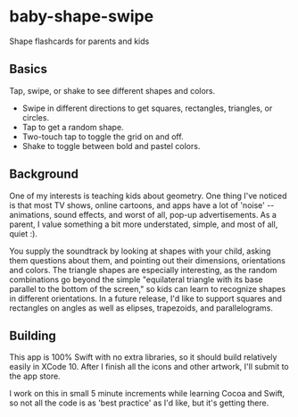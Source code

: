 # baby-shape-swipe
Shape flashcards for parents and kids

## Basics

Tap, swipe, or shake to see different shapes and colors.

* Swipe in different directions to get squares, rectangles, triangles, or circles.
* Tap to get a random shape.
* Two-touch tap to toggle the grid on and off.
* Shake to toggle between bold and pastel colors.

## Background

One of my interests is teaching kids about geometry.  One thing I've noticed is that most TV shows, online cartoons, and apps
have a lot of 'noise' -- animations, sound effects, and worst of all, pop-up advertisements.  As a parent, I value something a bit more understated, simple, and most of all, quiet :).  

You supply the soundtrack by looking at shapes with your child, asking them questions about them, and pointing out their dimensions, orientations and colors.  The triangle shapes are especially interesting, as the random combinations go beyond the simple "equilateral triangle with its base parallel to the bottom of the screen," so kids can learn to recognize shapes in different orientations.  In a future release, I'd like to support squares and rectangles on angles as well as elipses, trapezoids, and parallelograms.



## Building

This app is 100% Swift with no extra libraries, so it should build relatively easily in XCode 10.  After I finish all the icons and other artwork, I'll submit to the app store.

I work on this in small 5 minute increments while learning Cocoa and Swift, so not all the code is as 'best practice' as I'd like, but it's getting there.
